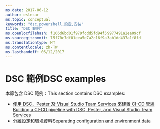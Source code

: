 ```yaml
---
ms.date: 2017-06-12
author: eslesar
ms.topic: conceptual
keywords: "dsc,powershell,設定,安裝"
title: "DSC 範例"
ms.openlocfilehash: f106d6bd01f979fcdd5fd94f59977491a2ea09cf
ms.sourcegitcommit: 75f70c7df01eea5e7a2c16f9a3ab1dd437a1f8fd
ms.translationtype: HT
ms.contentlocale: zh-TW
ms.lasthandoff: 06/12/2017
---
```

# <a name="dsc-examples"></a><span data-ttu-id="b0b03-103">DSC 範例</span><span class="sxs-lookup"><span data-stu-id="b0b03-103">DSC examples</span></span>

<span data-ttu-id="b0b03-104">本節包含 DSC 範例：</span><span class="sxs-lookup"><span data-stu-id="b0b03-104">This section contains DSC examples:</span></span>

- [<span data-ttu-id="b0b03-105">使用 DSC、Pester 及 Visual Studio Team Services 來建置 CI-CD 管線</span><span class="sxs-lookup"><span data-stu-id="b0b03-105">Building a CI-CD pipeline with DSC, Pester, and Visual Studio Team Services</span></span>](dscCiCd.md)
- [<span data-ttu-id="b0b03-106">分離設定和環境資料</span><span class="sxs-lookup"><span data-stu-id="b0b03-106">Separating configuration and environment data</span></span>](separatingEnvData.md)

